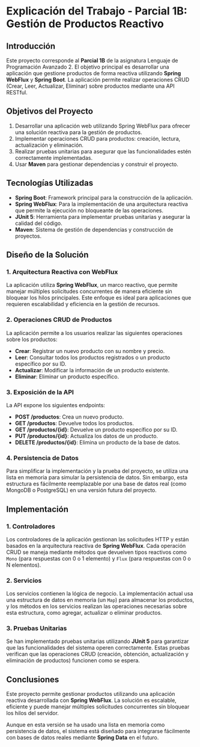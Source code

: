 # Explicación del Trabajo - Parcial 1B: Gestión de Productos Reactivo

## Introducción

Este proyecto corresponde al **Parcial 1B** de la asignatura Lenguaje de Programación Avanzado 2. El objetivo principal es desarrollar una aplicación que gestione productos de forma reactiva utilizando **Spring WebFlux** y **Spring Boot**. La aplicación permite realizar operaciones CRUD (Crear, Leer, Actualizar, Eliminar) sobre productos mediante una API RESTful.

## Objetivos del Proyecto

1. Desarrollar una aplicación web utilizando Spring WebFlux para ofrecer una solución reactiva para la gestión de productos.
2. Implementar operaciones CRUD para productos: creación, lectura, actualización y eliminación.
3. Realizar pruebas unitarias para asegurar que las funcionalidades estén correctamente implementadas.
4. Usar **Maven** para gestionar dependencias y construir el proyecto.

## Tecnologías Utilizadas

- **Spring Boot**: Framework principal para la construcción de la aplicación.
- **Spring WebFlux**: Para la implementación de una arquitectura reactiva que permite la ejecución no bloqueante de las operaciones.
- **JUnit 5**: Herramienta para implementar pruebas unitarias y asegurar la calidad del código.
- **Maven**: Sistema de gestión de dependencias y construcción de proyectos.

## Diseño de la Solución

### 1. Arquitectura Reactiva con WebFlux

La aplicación utiliza **Spring WebFlux**, un marco reactivo, que permite manejar múltiples solicitudes concurrentes de manera eficiente sin bloquear los hilos principales. Este enfoque es ideal para aplicaciones que requieren escalabilidad y eficiencia en la gestión de recursos.

### 2. Operaciones CRUD de Productos

La aplicación permite a los usuarios realizar las siguientes operaciones sobre los productos:

- **Crear**: Registrar un nuevo producto con su nombre y precio.
- **Leer**: Consultar todos los productos registrados o un producto específico por su ID.
- **Actualizar**: Modificar la información de un producto existente.
- **Eliminar**: Eliminar un producto específico.

### 3. Exposición de la API

La API expone los siguientes endpoints:

- **POST /productos**: Crea un nuevo producto.
- **GET /productos**: Devuelve todos los productos.
- **GET /productos/{id}**: Devuelve un producto específico por su ID.
- **PUT /productos/{id}**: Actualiza los datos de un producto.
- **DELETE /productos/{id}**: Elimina un producto de la base de datos.

### 4. Persistencia de Datos

Para simplificar la implementación y la prueba del proyecto, se utiliza una lista en memoria para simular la persistencia de datos. Sin embargo, esta estructura es fácilmente reemplazable por una base de datos real (como MongoDB o PostgreSQL) en una versión futura del proyecto.

## Implementación

### 1. Controladores

Los controladores de la aplicación gestionan las solicitudes HTTP y están basados en la arquitectura reactiva de **Spring WebFlux**. Cada operación CRUD se maneja mediante métodos que devuelven tipos reactivos como `Mono` (para respuestas con 0 o 1 elemento) y `Flux` (para respuestas con 0 o N elementos).

### 2. Servicios

Los servicios contienen la lógica de negocio. La implementación actual usa una estructura de datos en memoria (un `Map`) para almacenar los productos, y los métodos en los servicios realizan las operaciones necesarias sobre esta estructura, como agregar, actualizar o eliminar productos.

### 3. Pruebas Unitarias

Se han implementado pruebas unitarias utilizando **JUnit 5** para garantizar que las funcionalidades del sistema operen correctamente. Estas pruebas verifican que las operaciones CRUD (creación, obtención, actualización y eliminación de productos) funcionen como se espera.

## Conclusiones

Este proyecto permite gestionar productos utilizando una aplicación reactiva desarrollada con **Spring WebFlux**. La solución es escalable, eficiente y puede manejar múltiples solicitudes concurrentes sin bloquear los hilos del servidor.

Aunque en esta versión se ha usado una lista en memoria como persistencia de datos, el sistema está diseñado para integrarse fácilmente con bases de datos reales mediante **Spring Data** en el futuro.


